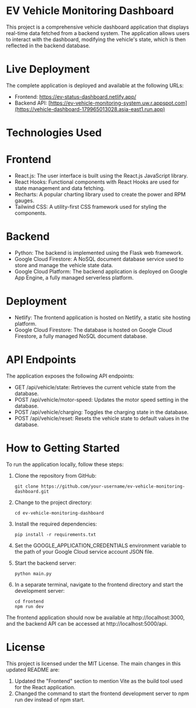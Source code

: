 # EV Vehicle Monitoring Dashboard

This project is a comprehensive vehicle dashboard application that displays real-time data fetched from a backend system. The application allows users to interact with the dashboard, modifying the vehicle's state, which is then reflected in the backend database.

# Live Deployment
The complete application is deployed and available at the following URLs:

- Frontend: https://ev-status-dashboard.netlify.app/
- Backend API: [https://ev-vehicle-monitoring-system.uw.r.appspot.com](https://vehicle-dashboard-179965013028.asia-east1.run.app)


# Technologies Used

# Frontend
- React.js: The user interface is built using the React.js JavaScript library.
- React Hooks: Functional components with React Hooks are used for state management and data fetching.
- Recharts: A popular charting library used to create the power and RPM gauges.
- Tailwind CSS: A utility-first CSS framework used for styling the components.


# Backend
- Python: The backend is implemented using the Flask web framework.
- Google Cloud Firestore: A NoSQL document database service used to store and manage the vehicle state data.
- Google Cloud Platform: The backend application is deployed on Google App Engine, a fully managed serverless platform.

# Deployment
- Netlify: The frontend application is hosted on Netlify, a static site hosting platform.
- Google Cloud Firestore: The database is hosted on Google Cloud Firestore, a fully managed NoSQL document database.

# API Endpoints
The application exposes the following API endpoints:

- GET /api/vehicle/state: Retrieves the current vehicle state from the database.
- POST /api/vehicle/motor-speed: Updates the motor speed setting in the database.
- POST /api/vehicle/charging: Toggles the charging state in the database.
- POST /api/vehicle/reset: Resets the vehicle state to default values in the database.

# How to Getting Started
To run the application locally, follow these steps:

1. Clone the repository from GitHub:
   ~~~
   git clone https://github.com/your-username/ev-vehicle-monitoring-dashboard.git
   ~~~

2. Change to the project directory:
   ~~~
   cd ev-vehicle-monitoring-dashboard
   ~~~
3. Install the required dependencies:
   ~~~
   pip install -r requirements.txt
   ~~~
4. Set the GOOGLE_APPLICATION_CREDENTIALS environment variable to the path of your Google Cloud service account JSON file.

5. Start the backend server:
   ~~~
   python main.py
   ~~~
6. In a separate terminal, navigate to the frontend directory and start the development server:
   ~~~
   cd frontend
   npm run dev
   ~~~
The frontend application should now be available at http://localhost:3000, and the backend API can be accessed at http://localhost:5000/api.
   
# License
This project is licensed under the MIT License.
The main changes in this updated README are:
1. Updated the "Frontend" section to mention Vite as the build tool used for the React application.
2. Changed the command to start the frontend development server to npm run dev instead of npm start.
